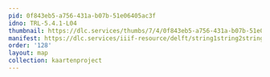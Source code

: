 ```yaml
---
pid: 0f843eb5-a756-431a-b07b-51e06405ac3f
idno: TRL-5.4.1-L04
thumbnail: https://dlc.services/thumbs/7/4/0f843eb5-a756-431a-b07b-51e06405ac3f/full/400,339/0/default.jpg
manifest: https://dlc.services/iiif-resource/delft/string1string2string3/kaartenproject-2007/TRL-5.4.1-L04
order: '128'
layout: map
collection: kaartenproject
---
```

